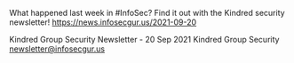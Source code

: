 What happened last week in #InfoSec? Find it out with the Kindred security newsletter!
https://news.infosecgur.us/2021-09-20

Kindred Group Security Newsletter - 20 Sep 2021
Kindred Group Security
newsletter@infosecgur.us
 

